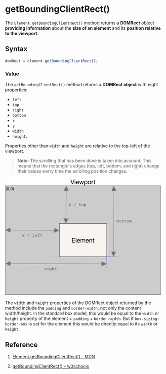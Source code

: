 # getBoundingClientRect()

The `Element.getBoundingClientRect()` method returns a **DOMRect** object **providing information** about the **size of an element** and its **position relative to the viewport**.

## Syntax

```js
domRect = element.getBoundingClientRect();
```

### Value

The `getBoundingClientRect()` method returns a **DOMRect object** with eight properties:

- `left`
- `top`
- `right`
- `bottom`
- `x`
- `y`
- `width`
- `height`.

Properties other than `width` and `height` are relative to the top-left of the viewport.

> **Note**: The scrolling that has been done is taken into account. This means that the rectangle's edges (top, left, bottom, and right) change their values every time the scrolling position changes.

![getBoundingClientRect](../../img/getBoundingClientRect.png)

The `width` and `height` properties of the DOMRect object returned by the method include the `padding` and `border-width`, not only the content width/height. In the standard box model, this would be equal to the `width` or `height` property of the element + `padding` + `border-width`. But if `box-sizing: border-box` is set for the element this would be directly equal to its `width` or `height`.

## Reference

1. [Element.getBoundingClientRect() - MDN](https://developer.mozilla.org/en-US/docs/Web/API/Element/getBoundingClientRect)

2. [getBoundingClientRect() - w3schools](https://www.w3schools.com/jsref/met_element_getboundingclientrect.asp)
